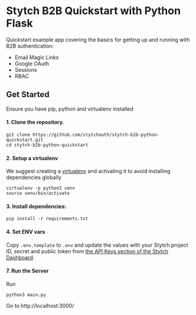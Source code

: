 # Stytch B2B Quickstart with Python Flask
Quickstart example app covering the basics for getting up and running with B2B authentication:
* Email Magic Links
* Google OAuth
* Sessions
* RBAC

## Get Started
Ensure you have pip, python and virtualenv installed

#### 1. Clone the repository.
```
git clone https://github.com/stytchauth/stytch-b2b-python-quickstart.git
cd stytch-b2b-python-quickstart
```

#### 2. Setup a virtualenv

We suggest creating a [virtualenv](https://docs.python.org/3/library/venv.html) and activating it to avoid installing dependencies globally
```
virtualenv -p python3 venv
source venv/bin/activate
```

#### 3. Install dependencies:
```
pip install -r requirements.txt
```

#### 4. Set ENV vars

Copy `.env.template` to `.env` and update the values with your Stytch project ID, secret and public token from [the API Keys section of the Stytch Dashboard](https://stytch.com/dashboard/api-keys).

#### 7. Run the Server
Run
```
python3 main.py
```
Go to http://localhost:3000/